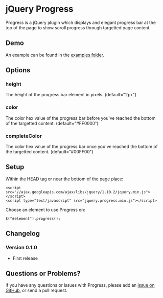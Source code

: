 # jQuery Progress

Progress is a jQuery plugin which displays and elegant progress bar at the top of the page to show scroll progress through targetted page content.


## Demo

An example can be found in the [examples folder](https://github.io/RyanNielson/jquery-progress/demo/).


## Options

### height

The height of the progress bar element in pixels. (default="2px")

### color

The color hex value of the progress bar before you've reached the bottom of the targetted content. (default="#FF0000")

### completeColor

The color hex value of the progress bar once you've reached the bottom of the targetted content. (default="#00FF00")


## Setup

Within the HEAD tag or near the bottom of the page place:

	<script src="//ajax.googleapis.com/ajax/libs/jquery/1.10.2/jquery.min.js"></script>
	<script type="text/javascript" src="jquery.progress.min.js"></script>

Choose an element to use Progress on:

	$("#element").progress();


## Changelog

### Version 0.1.0

* First release


## Questions or Problems?

If you have any questions or issues with Progress, please add an [issue on GitHub](https://github.com/RyanNielson/jquery-progress/issues), or send a pull request.
